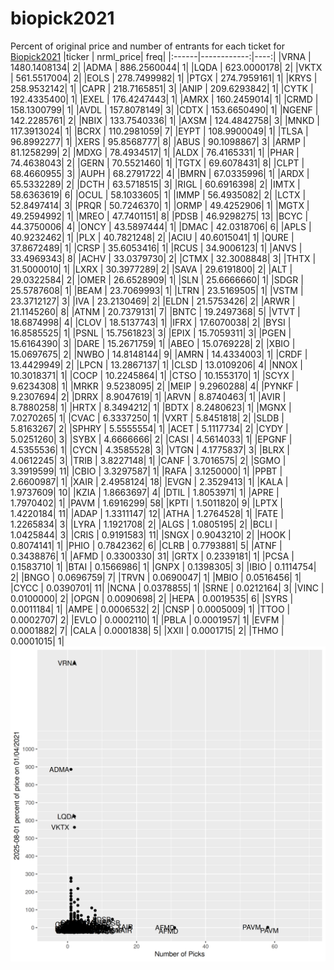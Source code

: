 # biopick2021
Percent of original price and number of entrants for each ticket for [Biopick2021](https://twitter.com/hashtag/Biopick2021)
|ticker |   nrml_price| freq|
|:------|------------:|----:|
|VRNA   | 1480.1408134|    2|
|ADMA   |  886.2560044|    1|
|LQDA   |  623.0000178|    2|
|VKTX   |  561.5517004|    2|
|EOLS   |  278.7499982|    1|
|PTGX   |  274.7959161|    1|
|KRYS   |  258.9532142|    1|
|CAPR   |  218.7165851|    3|
|ANIP   |  209.6293842|    1|
|CYTK   |  192.4335400|    1|
|EXEL   |  176.4247443|    1|
|AMRX   |  160.2459014|    1|
|CRMD   |  158.1300799|    1|
|AVDL   |  157.8078149|    3|
|CDTX   |  153.6650490|    1|
|NGENF  |  142.2285761|    2|
|NBIX   |  133.7540336|    1|
|AXSM   |  124.4842758|    3|
|MNKD   |  117.3913024|    1|
|BCRX   |  110.2981059|    7|
|EYPT   |  108.9900049|    1|
|TLSA   |   96.8992277|    1|
|XERS   |   95.8568777|    8|
|ABUS   |   90.1098867|    3|
|ARMP   |   81.1258299|    2|
|MDXG   |   78.4934517|    1|
|ALDX   |   76.4165331|    1|
|PHAR   |   74.4638043|    2|
|GERN   |   70.5521460|    1|
|TGTX   |   69.6078431|    8|
|CLPT   |   68.4660955|    3|
|AUPH   |   68.2791722|    4|
|BMRN   |   67.0335996|    1|
|ARDX   |   65.5332289|    2|
|DCTH   |   63.5718515|    3|
|RIGL   |   60.6916398|    2|
|IMTX   |   58.6363619|    6|
|OCUL   |   58.1033605|    1|
|IMMP   |   56.4935082|    2|
|LCTX   |   52.8497414|    3|
|PRQR   |   50.7246370|    1|
|ORMP   |   49.4252906|    1|
|MGTX   |   49.2594992|    1|
|MREO   |   47.7401151|    8|
|PDSB   |   46.9298275|   13|
|BCYC   |   44.3750006|    4|
|ONCY   |   43.5897444|    1|
|DMAC   |   42.0318706|    6|
|APLS   |   40.9232462|    1|
|PLX    |   40.7821248|    2|
|ACIU   |   40.6015041|    1|
|QURE   |   37.8672489|    1|
|CRSP   |   35.6053416|    1|
|RCUS   |   34.9006123|    1|
|ANVS   |   33.4969343|    8|
|ACHV   |   33.0379730|    2|
|CTMX   |   32.3008848|    3|
|THTX   |   31.5000010|    1|
|LXRX   |   30.3977289|    2|
|SAVA   |   29.6191800|    2|
|ALT    |   29.0322584|    2|
|OMER   |   26.6528909|    1|
|SLN    |   25.6666660|    1|
|SDGR   |   25.5787608|    1|
|BEAM   |   23.7069993|    1|
|LTRN   |   23.5169505|    1|
|VSTM   |   23.3712127|    3|
|IVA    |   23.2130469|    2|
|ELDN   |   21.5753426|    2|
|ARWR   |   21.1145260|    8|
|ATNM   |   20.7379131|    7|
|BNTC   |   19.2497368|    5|
|VTVT   |   18.6874998|    4|
|CLOV   |   18.5137743|    1|
|IFRX   |   17.6070038|    2|
|BYSI   |   16.8585525|    1|
|PSNL   |   15.7561823|    3|
|EPIX   |   15.7059311|    3|
|PGEN   |   15.6164390|    3|
|DARE   |   15.2671759|    1|
|ABEO   |   15.0769228|    2|
|XBIO   |   15.0697675|    2|
|NWBO   |   14.8148144|    9|
|AMRN   |   14.4334003|    1|
|CRDF   |   13.4429949|    2|
|LPCN   |   13.2867137|    1|
|CLSD   |   13.0109206|    4|
|NNOX   |   10.3018371|    1|
|COCP   |   10.2245864|    1|
|CTSO   |   10.1553170|    1|
|SCYX   |    9.6234308|    1|
|MRKR   |    9.5238095|    2|
|MEIP   |    9.2960288|    4|
|PYNKF  |    9.2307694|    2|
|DRRX   |    8.9047619|    1|
|ARVN   |    8.8740463|    1|
|AVIR   |    8.7880258|    1|
|HRTX   |    8.3494212|    1|
|BDTX   |    8.2480623|    1|
|MGNX   |    7.0270265|    1|
|CVAC   |    6.3337250|    1|
|VXRT   |    5.8451818|    2|
|SLDB   |    5.8163267|    2|
|SPHRY  |    5.5555554|    1|
|ACET   |    5.1117734|    2|
|CYDY   |    5.0251260|    3|
|SYBX   |    4.6666666|    2|
|CASI   |    4.5614033|    1|
|EPGNF  |    4.5355536|    1|
|CYCN   |    4.3585528|    3|
|VTGN   |    4.1775837|    3|
|BLRX   |    4.0612245|    3|
|TRIB   |    3.8227148|    1|
|CANF   |    3.7016575|    2|
|SGMO   |    3.3919599|   11|
|CBIO   |    3.3297587|    1|
|RAFA   |    3.1250000|    1|
|PPBT   |    2.6600987|    1|
|XAIR   |    2.4958124|   18|
|EVGN   |    2.3529413|    1|
|KALA   |    1.9737609|   10|
|KZIA   |    1.8663697|    4|
|DTIL   |    1.8053971|    1|
|APRE   |    1.7970402|    1|
|PAVM   |    1.6916299|   58|
|KPTI   |    1.5011820|    9|
|LPTX   |    1.4220184|   11|
|ADAP   |    1.3311147|   12|
|ATHA   |    1.2764528|    1|
|FATE   |    1.2265834|    3|
|LYRA   |    1.1921708|    2|
|ALGS   |    1.0805195|    2|
|BCLI   |    1.0425844|    3|
|CRIS   |    0.9191583|   11|
|SNGX   |    0.9043210|    2|
|HOOK   |    0.8074141|    1|
|PHIO   |    0.7842362|    6|
|CLRB   |    0.7793881|    5|
|ATNF   |    0.3438876|    1|
|AFMD   |    0.3300330|   31|
|GRTX   |    0.2339181|    1|
|PCSA   |    0.1583710|    1|
|BTAI   |    0.1566986|    1|
|GNPX   |    0.1398305|    3|
|IBIO   |    0.1114754|    2|
|BNGO   |    0.0696759|    7|
|TRVN   |    0.0690047|    1|
|MBIO   |    0.0516456|    1|
|CYCC   |    0.0390701|   11|
|NCNA   |    0.0378855|    1|
|SRNE   |    0.0212164|    3|
|VINC   |    0.0100000|    2|
|OPGN   |    0.0090698|    2|
|HEPA   |    0.0019535|    6|
|SYRS   |    0.0011184|    1|
|AMPE   |    0.0006532|    2|
|CNSP   |    0.0005009|    1|
|TTOO   |    0.0002707|    2|
|EVLO   |    0.0002110|    1|
|PBLA   |    0.0001957|    1|
|EVFM   |    0.0001882|    7|
|CALA   |    0.0001838|    5|
|XXII   |    0.0001715|    2|
|THMO   |    0.0001015|    1|
![retvspicks](biopicks.png?raw=true)
